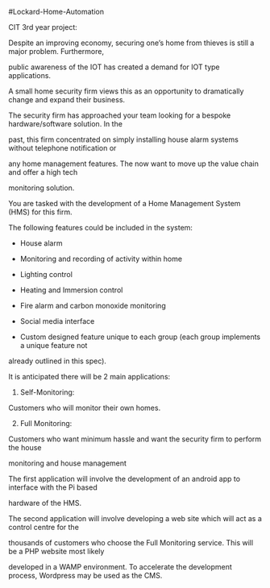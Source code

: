 #Lockard-Home-Automation

CIT 3rd year project:

Despite an improving economy, securing one’s home from thieves is still a major problem. Furthermore, 

public awareness of the IOT has created a demand for IOT type applications.  

A small home security firm views this as an opportunity to dramatically change and expand their business.

The security firm has approached your team looking for a bespoke hardware/software solution. In the 

past, this firm concentrated on simply installing house alarm systems without telephone notification or 

any home management features. The now want to move up the value chain and offer a high tech 

monitoring solution.

 

You are tasked with the development of a Home Management System (HMS) for this firm.

The following features could be included in the system:

- House alarm 

- Monitoring and recording of activity within home

- Lighting control 

- Heating and Immersion control

- Fire alarm and carbon monoxide monitoring

- Social media interface

- Custom designed feature unique to each group (each group implements a unique feature not 

already outlined in this spec).

It is anticipated there will be 2 main applications: 

1) Self-Monitoring: 

Customers who will monitor their own homes. 

2) Full Monitoring: 

Customers who want minimum hassle and want the security firm to perform the house 

monitoring and house management 

The first application will involve the development of an android app to interface with the Pi based 

hardware of the HMS. 

The second application will involve developing a web site which will act as a control centre for the 

thousands of customers who choose the Full Monitoring service.  This will be a PHP website most likely 

developed in a WAMP environment. To accelerate the development process, Wordpress may be used as the CMS.

